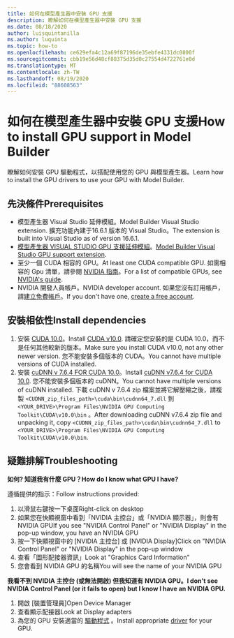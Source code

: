 ```yaml
---
title: 如何在模型產生器中安裝 GPU 支援
description: 瞭解如何在模型產生器中安裝 GPU 支援
ms.date: 08/18/2020
author: luisquintanilla
ms.author: luquinta
ms.topic: how-to
ms.openlocfilehash: ce629efa4c12a69f87196de35ebfe4331dc0800f
ms.sourcegitcommit: cbb19e56d48cf88375d35d0c27554d4722761e0d
ms.translationtype: MT
ms.contentlocale: zh-TW
ms.lasthandoff: 08/19/2020
ms.locfileid: "88608563"
---
```

# <a name="how-to-install-gpu-support-in-model-builder"></a><span data-ttu-id="e6d9f-103">如何在模型產生器中安裝 GPU 支援</span><span class="sxs-lookup"><span data-stu-id="e6d9f-103">How to install GPU support in Model Builder</span></span>

<span data-ttu-id="e6d9f-104">瞭解如何安裝 GPU 驅動程式，以搭配使用您的 GPU 與模型產生器。</span><span class="sxs-lookup"><span data-stu-id="e6d9f-104">Learn how to install the GPU drivers to use your GPU with Model Builder.</span></span>

## <a name="prerequisites"></a><span data-ttu-id="e6d9f-105">先決條件</span><span class="sxs-lookup"><span data-stu-id="e6d9f-105">Prerequisites</span></span>

- <span data-ttu-id="e6d9f-106">模型產生器 Visual Studio 延伸模組。</span><span class="sxs-lookup"><span data-stu-id="e6d9f-106">Model Builder Visual Studio extension.</span></span> <span data-ttu-id="e6d9f-107">擴充功能內建于16.6.1 版本的 Visual Studio。</span><span class="sxs-lookup"><span data-stu-id="e6d9f-107">The extension is built into Visual Studio as of version 16.6.1.</span></span>
- <span data-ttu-id="e6d9f-108">[模型產生器 VISUAL STUDIO GPU 支援延伸模組](https://marketplace.visualstudio.com/items?itemName=MLNET.ModelBuilderGPU)。</span><span class="sxs-lookup"><span data-stu-id="e6d9f-108">[Model Builder Visual Studio GPU support extension](https://marketplace.visualstudio.com/items?itemName=MLNET.ModelBuilderGPU).</span></span>
- <span data-ttu-id="e6d9f-109">至少一個 CUDA 相容的 GPU。</span><span class="sxs-lookup"><span data-stu-id="e6d9f-109">At least one CUDA compatible GPU.</span></span> <span data-ttu-id="e6d9f-110">如需相容的 Gpu 清單，請參閱 [NVIDIA 指南](https://developer.nvidia.com/cuda-gpus)。</span><span class="sxs-lookup"><span data-stu-id="e6d9f-110">For a list of compatible GPUs, see [NVIDIA's guide](https://developer.nvidia.com/cuda-gpus).</span></span>
- <span data-ttu-id="e6d9f-111">NVIDIA 開發人員帳戶。</span><span class="sxs-lookup"><span data-stu-id="e6d9f-111">NVIDIA developer account.</span></span> <span data-ttu-id="e6d9f-112">如果您沒有訂用帳戶，請[建立免費帳戶](https://developer.nvidia.com/developer-program)。</span><span class="sxs-lookup"><span data-stu-id="e6d9f-112">If you don't have one, [create a free account](https://developer.nvidia.com/developer-program).</span></span>

## <a name="install-dependencies"></a><span data-ttu-id="e6d9f-113">安裝相依性</span><span class="sxs-lookup"><span data-stu-id="e6d9f-113">Install dependencies</span></span>

1. <span data-ttu-id="e6d9f-114">安裝 [CUDA 10.0](https://developer.nvidia.com/cuda-10.0-download-archive)。</span><span class="sxs-lookup"><span data-stu-id="e6d9f-114">Install [CUDA v10.0](https://developer.nvidia.com/cuda-10.0-download-archive).</span></span> <span data-ttu-id="e6d9f-115">請確定您安裝的是 CUDA 10.0，而不是任何其他較新的版本。</span><span class="sxs-lookup"><span data-stu-id="e6d9f-115">Make sure you install CUDA v10.0, not any other newer version.</span></span> <span data-ttu-id="e6d9f-116">您不能安裝多個版本的 CUDA。</span><span class="sxs-lookup"><span data-stu-id="e6d9f-116">You cannot have multiple versions of CUDA installed.</span></span>
1. <span data-ttu-id="e6d9f-117">安裝 [cuDNN v 7.6.4 FOR CUDA 10.0](https://developer.nvidia.com/rdp/cudnn-download)。</span><span class="sxs-lookup"><span data-stu-id="e6d9f-117">Install [cuDNN v7.6.4 for CUDA 10.0](https://developer.nvidia.com/rdp/cudnn-download).</span></span> <span data-ttu-id="e6d9f-118">您不能安裝多個版本的 cuDNN。</span><span class="sxs-lookup"><span data-stu-id="e6d9f-118">You cannot have multiple versions of cuDNN installed.</span></span> <span data-ttu-id="e6d9f-119">下載 cuDNN v 7.6.4 zip 檔案並將它解壓縮之後，請複製 `<CUDNN_zip_files_path>\cuda\bin\cudnn64_7.dll` 到 `<YOUR_DRIVE>\Program Files\NVIDIA GPU Computing Toolkit\CUDA\v10.0\bin` 。</span><span class="sxs-lookup"><span data-stu-id="e6d9f-119">After downloading cuDNN v7.6.4 zip file and unpacking it, copy `<CUDNN_zip_files_path>\cuda\bin\cudnn64_7.dll` to `<YOUR_DRIVE>\Program Files\NVIDIA GPU Computing Toolkit\CUDA\v10.0\bin`.</span></span>

## <a name="troubleshooting"></a><span data-ttu-id="e6d9f-120">疑難排解</span><span class="sxs-lookup"><span data-stu-id="e6d9f-120">Troubleshooting</span></span>

<span data-ttu-id="e6d9f-121">**如何? 知道我有什麼 GPU？**</span><span class="sxs-lookup"><span data-stu-id="e6d9f-121">**How do I know what GPU I have?**</span></span>

<span data-ttu-id="e6d9f-122">遵循提供的指示：</span><span class="sxs-lookup"><span data-stu-id="e6d9f-122">Follow instructions provided:</span></span>

1. <span data-ttu-id="e6d9f-123">以滑鼠右鍵按一下桌面</span><span class="sxs-lookup"><span data-stu-id="e6d9f-123">Right-click on desktop</span></span>
1. <span data-ttu-id="e6d9f-124">如果您在快顯視窗中看到「NVIDIA 主控台」或「NVIDIA 顯示器」，則會有 NVIDIA GPU</span><span class="sxs-lookup"><span data-stu-id="e6d9f-124">If you see "NVIDIA Control Panel" or "NVIDIA Display" in the pop-up window, you have an NVIDIA GPU</span></span>
1. <span data-ttu-id="e6d9f-125">按一下快顯視窗中的 [NVIDIA 主控台] 或 [NVIDIA Display]</span><span class="sxs-lookup"><span data-stu-id="e6d9f-125">Click on "NVIDIA Control Panel" or "NVIDIA Display" in the pop-up window</span></span>
1. <span data-ttu-id="e6d9f-126">查看「圖形配接器資訊」</span><span class="sxs-lookup"><span data-stu-id="e6d9f-126">Look at "Graphics Card Information"</span></span>
1. <span data-ttu-id="e6d9f-127">您會看到 NVIDIA GPU 的名稱</span><span class="sxs-lookup"><span data-stu-id="e6d9f-127">You will see the name of your NVIDIA GPU</span></span>

<span data-ttu-id="e6d9f-128">**我看不到 NVIDIA 主控台 (或無法開啟) 但我知道有 NVIDIA GPU。**</span><span class="sxs-lookup"><span data-stu-id="e6d9f-128">**I don't see NVIDIA Control Panel (or it fails to open) but I know I have an NVIDIA GPU.**</span></span>

1. <span data-ttu-id="e6d9f-129">開啟 [裝置管理員]</span><span class="sxs-lookup"><span data-stu-id="e6d9f-129">Open Device Manager</span></span>
1. <span data-ttu-id="e6d9f-130">查看顯示配接器</span><span class="sxs-lookup"><span data-stu-id="e6d9f-130">Look at Display adapters</span></span>
1. <span data-ttu-id="e6d9f-131">為您的 GPU 安裝適當的 [驅動程式](https://www.nvidia.com/drivers) 。</span><span class="sxs-lookup"><span data-stu-id="e6d9f-131">Install appropriate [driver](https://www.nvidia.com/drivers) for your GPU.</span></span>
